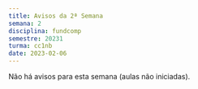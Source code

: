 ```yaml
---
title: Avisos da 2ª Semana
semana: 2
disciplina: fundcomp
semestre: 20231
turma: cc1nb
date: 2023-02-06
---
```


Não há avisos para esta semana (aulas não iniciadas).
